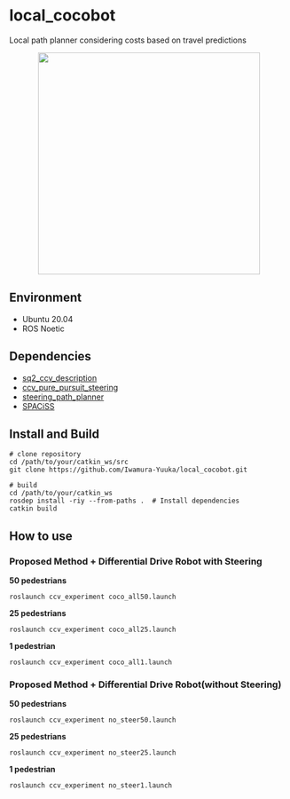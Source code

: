# local_cocobot

Local path planner considering costs based on travel predictions

<p align="center">
  <img src="https://github.com/Iwamura-Yuuka/local_cocobot/blob/main/images/coco50_demo.gif" height="400px"/>
</p>

## Environment
- Ubuntu 20.04
- ROS Noetic

## Dependencies
- [sq2_ccv_description](https://github.com/amslabtech/sq2_ccv_description)
- [ccv_pure_pursuit_steering](https://github.com/amslabtech/ccv_pure_pursuit_steering)
- [steering_path_planner](https://github.com/amslabtech/steering_path_planner)
- [SPACiSS](https://github.com/Iwamura-Yuuka/SPACiSS)

## Install and Build
```
# clone repository
cd /path/to/your/catkin_ws/src
git clone https://github.com/Iwamura-Yuuka/local_cocobot.git

# build
cd /path/to/your/catkin_ws
rosdep install -riy --from-paths .  # Install dependencies
catkin build
```

## How to use
### Proposed Method + Differential Drive Robot with Steering
**50 pedestrians**
```
roslaunch ccv_experiment coco_all50.launch
```
**25 pedestrians**
```
roslaunch ccv_experiment coco_all25.launch
```
**1 pedestrian**
```
roslaunch ccv_experiment coco_all1.launch
```
### Proposed Method + Differential Drive Robot(without Steering)
**50 pedestrians**
```
roslaunch ccv_experiment no_steer50.launch
```
**25 pedestrians**
```
roslaunch ccv_experiment no_steer25.launch
```
**1 pedestrian**
```
roslaunch ccv_experiment no_steer1.launch
```
